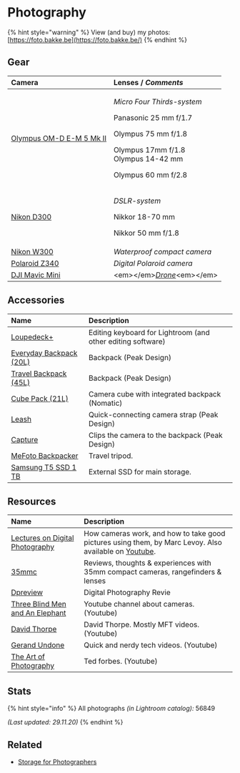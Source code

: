 # Photography

{% hint style="warning" %}
View \(and buy\) my photos: [https://foto.bakke.be](https://foto.bakke.be/)
{% endhint %}

## Gear

<table>
  <thead>
    <tr>
      <th style="text-align:left">Camera</th>
      <th style="text-align:left">Lenses / <em>Comments</em>
      </th>
    </tr>
  </thead>
  <tbody>
    <tr>
      <td style="text-align:left"><a href="https://www.olympus.co.uk/site/en/c/cameras/om_d_system_cameras/om_d/e_m5_mark_ii/index.html">Olympus OM-D E-M 5 Mk II</a>
      </td>
      <td style="text-align:left">
        <p><em>Micro Four Thirds-system</em>
        </p>
        <p>Panasonic 25 mm f/1.7</p>
        <p>Olympus 75 mm f/1.8</p>
        <p>Olympus 17mm f/1.8
          <br />Olympus 14-42 mm</p>
        <p>Olympus 60 mm f/2.8</p>
      </td>
    </tr>
    <tr>
      <td style="text-align:left"><a href="https://www.dpreview.com/reviews/nikond300">Nikon D300</a>
      </td>
      <td style="text-align:left">
        <p><em>DSLR-system</em>
        </p>
        <p>Nikkor 18-70 mm</p>
        <p>Nikkor 50 mm f/1.8</p>
      </td>
    </tr>
    <tr>
      <td style="text-align:left"><a href="https://www.nikon.co.uk/en_GB/product/digital-cameras/coolpix/waterproof-shockproof/coolpix-w300-orange">Nikon W300</a>
      </td>
      <td style="text-align:left"><em>Waterproof compact camera</em>
      </td>
    </tr>
    <tr>
      <td style="text-align:left"><a href="https://www.amazon.com/Polaroid-Instant-Digital-Printing-Technology/dp/B005O08KH6">Polaroid Z340</a>
      </td>
      <td style="text-align:left"><em>Digital Polaroid camera</em>
      </td>
    </tr>
    <tr>
      <td style="text-align:left"><a href="https://www.dji.com/no/mavic-mini">DJI Mavic Mini</a>
      </td>
      <td style="text-align:left">&lt;em&gt;&lt;/em&gt;<a href="drone.md"><em>Drone</em></a>&lt;em&gt;&lt;/em&gt;</td>
    </tr>
  </tbody>
</table>

## Accessories

| Name | Description |
| :--- | :--- |
| [Loupedeck+](https://loupedeck.com/) | Editing keyboard for Lightroom \(and other editing software\) |
| [Everyday Backpack \(20L\)](https://www.peakdesign.com/products/everyday-backpack?variant=9783969284140) | Backpack \(Peak Design\) |
| [Travel Backpack \(45L\)](https://www.peakdesign.com/products/travel-backpack/) | Backpack \(Peak Design\) |
| [Cube Pack \(21L\)](https://www.nomatic.com/products/cube-pack) | Camera cube with integrated backpack \(Nomatic\) |
| [Leash](https://www.peakdesign.com/products/leash) | Quick-connecting camera strap \(Peak Design\) |
| [Capture](https://www.peakdesign.com/products/capture/) | Clips the camera to the backpack \(Peak Design\) |
| [MeFoto Backpacker](https://www.mefoto.com/products/backpacker-classic) | Travel tripod. |
| [Samsung T5 SSD 1 TB](https://www.samsung.com/semiconductor/minisite/ssd/product/portable/t5/) | External SSD for main storage. |

## Resources

| Name | Description |
| :--- | :--- |
| [Lectures on Digital Photography](https://sites.google.com/site/marclevoylectures/schedule/lecture1-21mar16)  | How cameras work, and how to take good pictures using them, by Marc Levoy. Also available on [Youtube](https://www.youtube.com/playlist?list=PL7ddpXYvFXspUN0N-gObF1GXoCA-DA-7i). |
| [35mmc](https://www.35mmc.com/category/impressions-and-reviews/changeable-lens-rangefinders-impressions-and-reviews/) | Reviews, thoughts & experiences with 35mm compact cameras, rangefinders & lenses |
| [Dpreview](https://www.dpreview.com/) | Digital Photography Revie |
| [Three Blind Men and An Elephant](https://www.youtube.com/channel/UCZb8uqR_73t8DlfpVfVbiEw) | Youtube channel about cameras. \(Youtube\) |
| [David Thorpe](https://www.youtube.com/channel/UCZ-CbEVybw98KcQTWumzBow) | David Thorpe. Mostly MFT videos. \(Youtube\) |
| [Gerand Undone](https://www.youtube.com/channel/UC09qASY4ixFS-KXIH6Nw0rg) | Quick and nerdy tech videos. \(Youtube\) |
| [The Art of Photography](https://www.youtube.com/channel/UC7T8roVtC_3afWKTOGtLlBA) | Ted forbes. \(Youtube\) |

## Stats

{% hint style="info" %}
All photographs _\(in Lightroom catalog\):_ 56849

_\(Last updated: 29.11.20\)_
{% endhint %}

## Related

* [Storage for Photographers](https://paulstamatiou.com/storage-for-photographers-part-2/)

